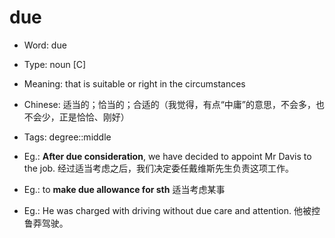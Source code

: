 # due

- Word: due

- Type: noun [C]
- Meaning: that is suitable or right in the circumstances
- Chinese: 适当的；恰当的；合适的（我觉得，有点“中庸”的意思，不会多，也不会少，正是恰恰、刚好）
- Tags: degree::middle
- Eg.: **After due consideration**, we have decided to appoint Mr Davis to the job. 经过适当考虑之后，我们决定委任戴维斯先生负责这项工作。
- Eg.: to **make due allowance for sth** 适当考虑某事
- Eg.: He was charged with driving without due care and attention. 他被控鲁莽驾驶。

